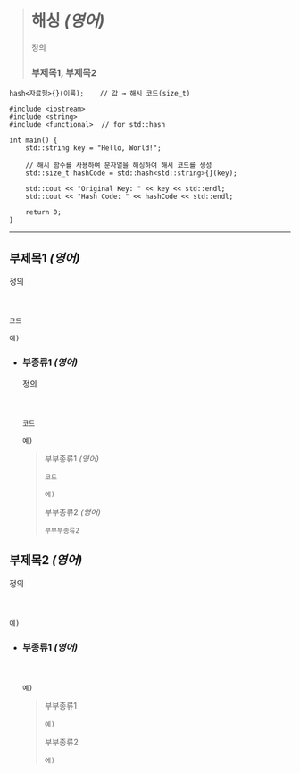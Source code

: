 ># 해싱 *(영어)*
>정의
>
>### 부제목1, 부제목2
```
hash<자료형>{}(이름);    // 값 → 해시 코드(size_t)
```
```angular2html
#include <iostream>
#include <string>
#include <functional>  // for std::hash

int main() {
    std::string key = "Hello, World!";

    // 해시 함수를 사용하여 문자열을 해싱하여 해시 코드를 생성
    std::size_t hashCode = std::hash<std::string>{}(key);

    std::cout << "Original Key: " << key << std::endl;
    std::cout << "Hash Code: " << hashCode << std::endl;

    return 0;
}
```
---

## 부제목1 *(영어)*
정의
###### <img src = ''>
```angular2html
코드

예)
```

+ ### 부종류1 *(영어)*
  정의
  ###### <img src = ''>
  ```
  코드
  
  예)
  ```
  >부부종류1 *(영어)*
  >```
  >코드
  >
  >예)
  >```
  >
  >부부종류2 *(영어)*
  >```
  >부부부종류2
  >
  >```

## 부제목2 *(영어)*
정의
###### <img src = ''>
```angular2html
예)
```

+ ### 부종류1 *(영어)*
  ###### <img src = ''>
  ```
  예)
  ```
  >부부종류1
  >```
  >예)
  >```
  >
  >부부종류2
  >```
  >예)
  >```